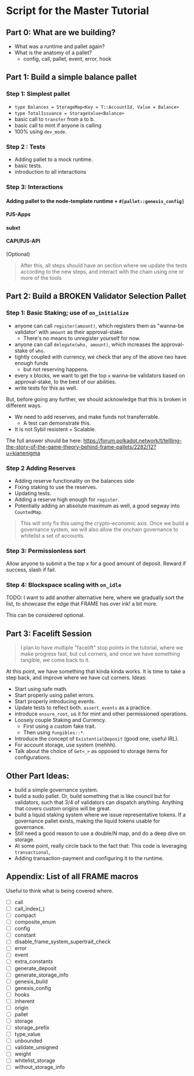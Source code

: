 # Script for the Master Tutorial

## Part 0: What are we building?

- What was a runtime and pallet again?
- What is the anatomy of a pallet?
	- config, call, pallet, event, error, hook

## Part 1: Build a simple balance pallet

### Step 1: Simplest pallet
- `type Balances = StorageMap<Key = T::AccountId, Value = Balance>`
- `type TotalIssuance = StorageValue<Balance>`
- basic call to `transfer` from a to b.
- basic call to mint if anyone is calling
- 100% using `dev_mode`.

### Step 2 : Tests
- Adding pallet to a mock runtime.
- basic tests.
- introduction to all interactions

### Step 3: Interactions

#### Adding pallet to the node-template runtime + `#[pallet::genesis_config]`

#### PJS-Apps

#### subxt

#### CAPI/PJS-API

(Optional)

> After this, all steps should have an section where we update the tests according to the new steps, and interact with the chain using one or more of the tools

## Part 2: Build a BROKEN Validator Selection Pallet

### Step 1: Basic Staking; use of `on_initialize`

- anyone can call `register(amount)`, which registers them as "wanna-be validator' with `amount` as their approval-stake.
	- There's no means to unregister yourself for now.
- anyone can call `delegate(who, amount)`, which increases the approval-stake of `who`.
- tightly coupled with currency, we check that any of the above two have enough funds
	- but not reserving happens.
- every x blocks, we want to get the top `x` wanna-be validators based on approval-stake, to the best of our abilities.
- write tests for this as well.

But, before going any further,  we should acknowledge that this is broken in different ways.

* We need to add reserves, and make funds not transferrable.
	* A test can demonstrate this.
* It is not Sybil resistent + Scalable.

The full answer should be here: https://forum.polkadot.network/t/tellling-the-story-of-the-game-theory-behind-frame-pallets/2282/12?u=kianenigma

### Step 2 Adding Reserves

- Adding reserve functionality on the balances side
- Fixing staking to use the reserves.
- Updating tests.
- Adding a reserve high enough for `register`.
- Potentially adding an absolute maximum as well, a good segway into `CountedMap`.

> This will only fix this using the crypto-economic axis. Once we build a governance system, we will also allow the onchain governance to whitelist a set of accounts.

### Step 3: Permissionless sort

Allow anyone to submit a the top x for a good amount of deposit. Reward if success, slash if fail.

### Step 4: Blockspace scaling with `on_idle`

TODO: I want to add another alternative here, where we gradually sort the list, to showcase the edge that FRAME has over ink! a bit more.

This can be considered optional.

## Part 3: Facelift Session

> I plan to have multiple "facelift" stop points in the tutorial, where we make progress fast, but cut corners, and once we have something tangible, we come back to it.

At this point, we have something that kinda kinda works. It is time to take a step back, and improve where we have cut corners. Ideas:
- Start using safe math.
- Start properly using pallet errors.
- Start properly introducing events.
- Update tests to reflect both. `assert_events` as a practice.
- introduce `ensure_root`, us it for mint and other permissioned operations.
- Loosely couple Staking and Currency.
	- First using a custom fake trait.
	- Then using `fungibles::*`.
- Introduce the concept of `ExistentialDeposit` (good one, useful IRL).
- For account storage, use system (mehhh).
- Talk about the choice of `Get<_>` as opposed to storage items for configurations.


## Other Part Ideas:
- build a simple governance system.
- build a sudo pallet. Or, build something that is like council but for validators, such that 3/4 of validators can dispatch anything. Anything that covers custom origins will be great.
- build a liquid staking system where we issue representative tokens. If a governance pallet exists, making the liquid tokens usable for governance.
- Still need a good reason to use a double/N map, and do a deep dive on storage.
- At some point, really circle back to the fact that: This code is leveraging `transactional`,
- Adding transaction-payment and configuring it to the runtime.

## Appendix: List of all FRAME macros

Useful to think what is being covered where.

- [ ] call
- [ ] call_index(_)
- [ ] compact
- [ ] composite_enum
- [ ] config
- [ ] constant
- [ ] disable_frame_system_supertrait_check
- [ ] error
- [ ] event
- [ ] extra_constants
- [ ] generate_deposit
- [ ] generate_storage_info
- [ ] genesis_build
- [ ] genesis_config
- [ ] hooks
- [ ] inherent
- [ ] origin
- [ ] pallet
- [ ] storage
- [ ] storage_prefix
- [ ] type_value
- [ ] unbounded
- [ ] validate_unsigned
- [ ] weight
- [ ] whitelist_storage
- [ ] without_storage_info
